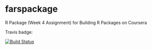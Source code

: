# farspackage
R Package (Week 4 Assignment) for Building R Packages on Coursera

Travis badge:

[![Build Status](https://travis-ci.org/leskin/farspackage.svg?branch=master)](https://travis-ci.org/leskin/farspackage)
